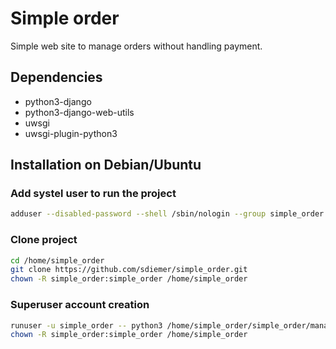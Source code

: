 # Simple order

Simple web site to manage orders without handling payment.

## Dependencies

* python3-django
* python3-django-web-utils
* uwsgi
* uwsgi-plugin-python3

## Installation on Debian/Ubuntu

### Add systel user to run the project

``` bash
adduser --disabled-password --shell /sbin/nologin --group simple_order
```

### Clone project

``` bash
cd /home/simple_order
git clone https://github.com/sdiemer/simple_order.git
chown -R simple_order:simple_order /home/simple_order
```

### Superuser account creation

``` bash
runuser -u simple_order -- python3 /home/simple_order/simple_order/manage.py createsuperuser admin
chown -R simple_order:simple_order /home/simple_order
```
